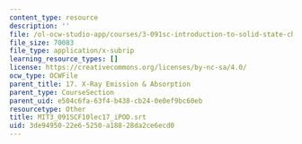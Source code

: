 ```yaml
---
content_type: resource
description: ''
file: /ol-ocw-studio-app/courses/3-091sc-introduction-to-solid-state-chemistry-fall-2010/3de9495022e65250a18828da2ce6ecd0_MIT3_091SCF10lec17_iPOD.vtt
file_size: 70083
file_type: application/x-subrip
learning_resource_types: []
license: https://creativecommons.org/licenses/by-nc-sa/4.0/
ocw_type: OCWFile
parent_title: 17. X-Ray Emission & Absorption
parent_type: CourseSection
parent_uid: e504c6fa-63f4-b438-cb24-0e0ef9bc60eb
resourcetype: Other
title: MIT3_091SCF10lec17_iPOD.srt
uid: 3de94950-22e6-5250-a188-28da2ce6ecd0
---
```

